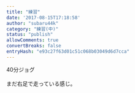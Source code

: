 ```yaml
---
title: "練習"
date: '2017-08-15T17:18:58'
author: "subaru44k"
category: "練習(中)"
status: "publish"
allowComments: true
convertBreaks: false
entryHash: "e93c27f63d01c51c068b03049d6d7cca"
---
```

40分ジョグ<br>
<br>
まだ右足で走っている感じ。
